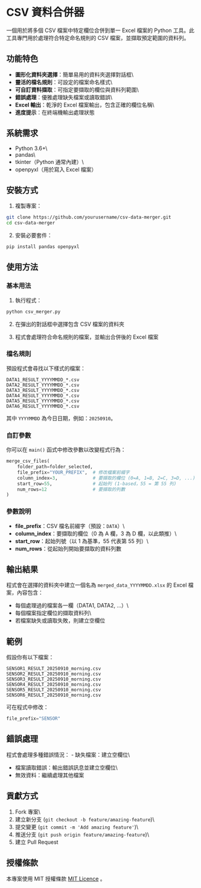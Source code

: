 # CSV 資料合併器

一個用於將多個 CSV 檔案中特定欄位合併到單一 Excel 檔案的 Python
工具。此工具專門用於處理符合特定命名規則的 CSV
檔案，並擷取預定範圍的資料列。

## 功能特色

-   **圖形化資料夾選擇**：簡單易用的資料夾選擇對話框\
-   **靈活的檔名規則**：可設定的檔案命名樣式\
-   **可自訂資料擷取**：可指定要擷取的欄位與資料列範圍\
-   **錯誤處理**：優雅處理缺失檔案或讀取錯誤\
-   **Excel 輸出**：乾淨的 Excel 檔案輸出，包含正確的欄位名稱\
-   **進度提示**：在終端機輸出處理狀態

## 系統需求

-   Python 3.6+\
-   pandas\
-   tkinter（Python 通常內建）\
-   openpyxl（用於寫入 Excel 檔案）

## 安裝方式

1.  複製專案：

``` bash
git clone https://github.com/yourusername/csv-data-merger.git
cd csv-data-merger
```

2.  安裝必要套件：

``` bash
pip install pandas openpyxl
```

## 使用方法

### 基本用法

1.  執行程式：

``` bash
python csv_merger.py
```

2.  在彈出的對話框中選擇包含 CSV 檔案的資料夾

3.  程式會處理符合命名規則的檔案，並輸出合併後的 Excel 檔案

### 檔名規則

預設程式會尋找以下樣式的檔案：

    DATA1_RESULT_YYYYMMDD_*.csv
    DATA2_RESULT_YYYYMMDD_*.csv
    DATA3_RESULT_YYYYMMDD_*.csv
    DATA4_RESULT_YYYYMMDD_*.csv
    DATA5_RESULT_YYYYMMDD_*.csv
    DATA6_RESULT_YYYYMMDD_*.csv

其中 `YYYYMMDD` 為今日日期，例如：`20250910`。

### 自訂參數

你可以在 `main()` 函式中修改參數以改變程式行為：

``` python
merge_csv_files(
    folder_path=folder_selected,
    file_prefix="YOUR_PREFIX",  # 修改檔案前綴字
    column_index=3,             # 要擷取的欄位 (0=A, 1=B, 2=C, 3=D, ...)
    start_row=55,               # 起始列 (1-based，55 = 第 55 列)
    num_rows=12                 # 要擷取的列數
)
```

### 參數說明

-   **file_prefix**：CSV 檔名前綴字（預設：`DATA`）\
-   **column_index**：要擷取的欄位（0 為 A 欄，3 為 D 欄，以此類推）\
-   **start_row**：起始列號（以 1 為基準，55 代表第 55 列）\
-   **num_rows**：從起始列開始要擷取的資料列數

## 輸出結果

程式會在選擇的資料夾中建立一個名為 `merged_data_YYYYMMDD.xlsx` 的 Excel
檔案，內容包含：

-   每個處理過的檔案各一欄（DATA1, DATA2, ...）\
-   每個檔案指定欄位的擷取資料列\
-   若檔案缺失或讀取失敗，則建立空欄位

## 範例

假設你有以下檔案：

    SENSOR1_RESULT_20250910_morning.csv
    SENSOR2_RESULT_20250910_morning.csv
    SENSOR3_RESULT_20250910_morning.csv
    SENSOR4_RESULT_20250910_morning.csv
    SENSOR5_RESULT_20250910_morning.csv
    SENSOR6_RESULT_20250910_morning.csv

可在程式中修改：

``` python
file_prefix="SENSOR"
```

## 錯誤處理

程式會處理多種錯誤情況： - 缺失檔案：建立空欄位\
- 檔案讀取錯誤：輸出錯誤訊息並建立空欄位\
- 無效資料：繼續處理其他檔案

## 貢獻方式

1.  Fork 專案\
2.  建立新分支 (`git checkout -b feature/amazing-feature`)\
3.  提交變更 (`git commit -m 'Add amazing feature'`)\
4.  推送分支 (`git push origin feature/amazing-feature`)\
5.  建立 Pull Request

## 授權條款

本專案使用 MIT 授權條款 [MIT Licence](https://github.com/kuroneko11375/CSVDataMerger/blob/main/LICENSE) 。
